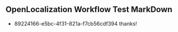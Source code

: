 ## OpenLocalization Workflow Test MarkDown
* 89224166-e5bc-4f31-821a-f7cb56cdf394 
thanks!<!--HONumber=Mar16_HO2-->
